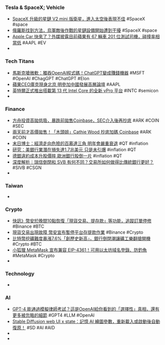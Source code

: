 ### Tesla & SpaceX; Vehicle
- [SpaceX 升級的星鏈 V2 mini 版衛星，進入太空後表現不佳](https://technews.tw/2023/03/24/starlink-v2-mini-spacex-satellite-2/) #SpaceX #space
- [俄羅斯找到方法，烏軍敵後作戰的星鏈設備開始遭到干擾](https://technews.tw/2023/03/24/russian-is-starting-to-find-ways-to-jamming-ukrainian-starlink-terminals/) #SpaceX #space
- [Apple Car 快來了？外媒披露目前蘋果有 67 輛車 201 位測試司機，碰撞率相當低](https://www.techbang.com/posts/104898-with-201-test-drivers-in-67-vehicles-new-data-suggests-that) #AAPL #EV
-
### Tech Titans
- [馬斯克嗆微軟：獨吞OpenAI程式碼！ChatGPT變成賺錢機器](https://www.blocktempo.com/musk-claims-microsoft-has-access-to-openai-codebase/) #MSFT #OpenAI #ChagGPT #ChatGPT #Elon
- [蘋果CEO庫克現身北京 明參加中國發展高層論壇](https://m.cnyes.com/news/id/5126540) #AAPL
- [英特爾正式推出搭載第 13 代 Intel Core 的全新 vPro 平台](https://www.techbang.com/posts/104928-intel-13th-generation-intel-core-with-the-vpro-platform) #INTC #semicon
-
### Finance
- [方舟投資高拋低吸，暴跌前拋售Coinbase，SEC介入後再抄底](https://abmedia.io/ark-invest-resume-buying-coinbase-shares) #ARK #COIN #SEC
- [兩天前才高價拋售！「木頭姐」Cathie Wood 抄底加碼 Coinbase](https://blockcast.it/2023/03/24/ark-resumes-buying-coinbase-shares/) #ARK #COIN
- [末日博士：經濟走向危險的百慕達三角 明年會嚴重衰退](https://m.cnyes.com/news/id/5125555) #QT #inflation
- [研究：美銀行業潛在損失達1.7兆美元 只是未引爆](https://m.cnyes.com/news/id/5125607) #inflation #QT
- [德銀違約成本升股價摔 歐洲銀行股倒一片](https://ctee.com.tw/news/global/831980.html) #inflation #QT
- [深度解析｜瑞信倒閉和 SVB 有何不同？交易所如何做得比傳統銀行更好？](https://www.blocktempo.com/how-credit-suisse-fall-and-how-crypto-exchange-can-do-better/) #SIVB #CSGN
-
### Taiwan
-
### Crypto
- [快訊》幣安於晚間10點恢復「現貨交易、提存款」等功能，追蹤訂單停修](https://www.blocktempo.com/binance-reboot-spot-trading-at-10-pm-mar-24th/) #Binance #BTC
- [現貨交易出現故障 幣安宣布暫停平台存提款作業](https://news.cnyes.com/news/id/5126490) #Binance #Crypto
- [比特幣挖礦難度暴漲7.6%「創歷史新高」，銀行倒閉潮讓礦工樂翻搶開機](https://www.blocktempo.com/btc-difficulty-up-hashrate-up/) #Crypto #BTC
- [小狐狸 MetaMask 宣布兼容 EIP-4361！可用以太坊域名登錄、防釣魚](https://www.blocktempo.com/metamask-compatible-with-eip-4361-aka-sign-in-with-ethereum/) #MetaMask #Crypto
-
### Technology
-
### AI
- [GPT-4 能通過模擬律師考試？這是OpenAI給你看到的「選擇性」真相，還有更多被忽略的細節](https://www.techbang.com/posts/104726-about-gpt-4-here-are-14-amazing-details-that-have-been) #GPT4 #LLM #OpenAI
- [Stable Diffusion web UI x state：記憶 AI 繪圖參數，重新載入或啟動後自動復原！](https://mnya.tw/cc/word/1978.html) #SD #AI #AID
-
-